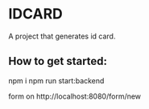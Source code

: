 # IDCARD
A project that generates id card.

## How to get started:
npm i
npm run start:backend

form on http://localhost:8080/form/new

